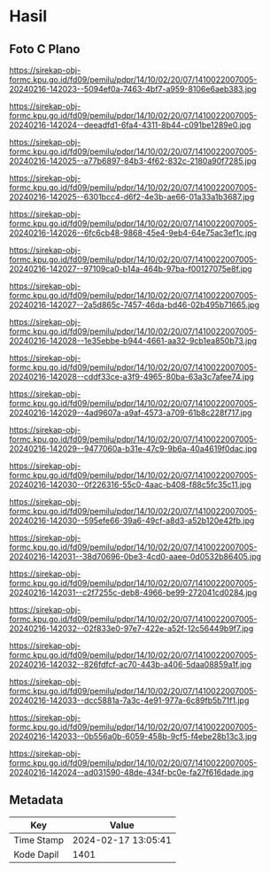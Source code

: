 # Hasil

## Foto C Plano

https://sirekap-obj-formc.kpu.go.id/fd09/pemilu/pdpr/14/10/02/20/07/1410022007005-20240216-142023--5094ef0a-7463-4bf7-a959-8106e6aeb383.jpg

https://sirekap-obj-formc.kpu.go.id/fd09/pemilu/pdpr/14/10/02/20/07/1410022007005-20240216-142024--deeadfd1-6fa4-4311-8b44-c091be1289e0.jpg

https://sirekap-obj-formc.kpu.go.id/fd09/pemilu/pdpr/14/10/02/20/07/1410022007005-20240216-142025--a77b6897-84b3-4f62-832c-2180a90f7285.jpg

https://sirekap-obj-formc.kpu.go.id/fd09/pemilu/pdpr/14/10/02/20/07/1410022007005-20240216-142025--6301bcc4-d6f2-4e3b-ae66-01a33a1b3687.jpg

https://sirekap-obj-formc.kpu.go.id/fd09/pemilu/pdpr/14/10/02/20/07/1410022007005-20240216-142026--6fc6cb48-9868-45e4-9eb4-64e75ac3ef1c.jpg

https://sirekap-obj-formc.kpu.go.id/fd09/pemilu/pdpr/14/10/02/20/07/1410022007005-20240216-142027--97109ca0-b14a-464b-97ba-f00127075e8f.jpg

https://sirekap-obj-formc.kpu.go.id/fd09/pemilu/pdpr/14/10/02/20/07/1410022007005-20240216-142027--2a5d865c-7457-46da-bd46-02b495b71665.jpg

https://sirekap-obj-formc.kpu.go.id/fd09/pemilu/pdpr/14/10/02/20/07/1410022007005-20240216-142028--1e35ebbe-b944-4661-aa32-9cb1ea850b73.jpg

https://sirekap-obj-formc.kpu.go.id/fd09/pemilu/pdpr/14/10/02/20/07/1410022007005-20240216-142028--cddf33ce-a3f9-4965-80ba-63a3c7afee74.jpg

https://sirekap-obj-formc.kpu.go.id/fd09/pemilu/pdpr/14/10/02/20/07/1410022007005-20240216-142029--4ad9607a-a9af-4573-a709-61b8c228f717.jpg

https://sirekap-obj-formc.kpu.go.id/fd09/pemilu/pdpr/14/10/02/20/07/1410022007005-20240216-142029--9477060a-b31e-47c9-9b6a-40a4619f0dac.jpg

https://sirekap-obj-formc.kpu.go.id/fd09/pemilu/pdpr/14/10/02/20/07/1410022007005-20240216-142030--0f226316-55c0-4aac-b408-f88c5fc35c11.jpg

https://sirekap-obj-formc.kpu.go.id/fd09/pemilu/pdpr/14/10/02/20/07/1410022007005-20240216-142030--595efe66-39a6-49cf-a8d3-a52b120e42fb.jpg

https://sirekap-obj-formc.kpu.go.id/fd09/pemilu/pdpr/14/10/02/20/07/1410022007005-20240216-142031--38d70696-0be3-4cd0-aaee-0d0532b86405.jpg

https://sirekap-obj-formc.kpu.go.id/fd09/pemilu/pdpr/14/10/02/20/07/1410022007005-20240216-142031--c2f7255c-deb8-4966-be99-272041cd0284.jpg

https://sirekap-obj-formc.kpu.go.id/fd09/pemilu/pdpr/14/10/02/20/07/1410022007005-20240216-142032--02f833e0-97e7-422e-a52f-12c56449b9f7.jpg

https://sirekap-obj-formc.kpu.go.id/fd09/pemilu/pdpr/14/10/02/20/07/1410022007005-20240216-142032--826fdfcf-ac70-443b-a406-5daa08859a1f.jpg

https://sirekap-obj-formc.kpu.go.id/fd09/pemilu/pdpr/14/10/02/20/07/1410022007005-20240216-142033--dcc5881a-7a3c-4e91-977a-6c89fb5b71f1.jpg

https://sirekap-obj-formc.kpu.go.id/fd09/pemilu/pdpr/14/10/02/20/07/1410022007005-20240216-142033--0b556a0b-6059-458b-9cf5-f4ebe28b13c3.jpg

https://sirekap-obj-formc.kpu.go.id/fd09/pemilu/pdpr/14/10/02/20/07/1410022007005-20240216-142024--ad031590-48de-434f-bc0e-fa27f616dade.jpg


## Metadata

| Key        | Value               |
| ---------- | ------------------- |
| Time Stamp | 2024-02-17 13:05:41 |
| Kode Dapil | 1401                |



